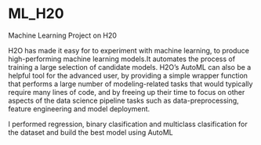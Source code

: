 # ML_H20
Machine Learning Project on H20

H2O has made it easy for to experiment with machine learning, to produce high-performing machine learning models.It automates
the process of training a large selection of candidate models. H2O’s AutoML can also be a helpful tool for the advanced user, 
by providing a simple wrapper function that performs a large number of modeling-related tasks that would typically require many 
lines of code, and by freeing up their time to focus on other aspects of the data science pipeline tasks such as data-preprocessing,
feature engineering and model deployment.

I performed regression, binary clasification and multiclass clasification for the dataset and build the best model using AutoML
